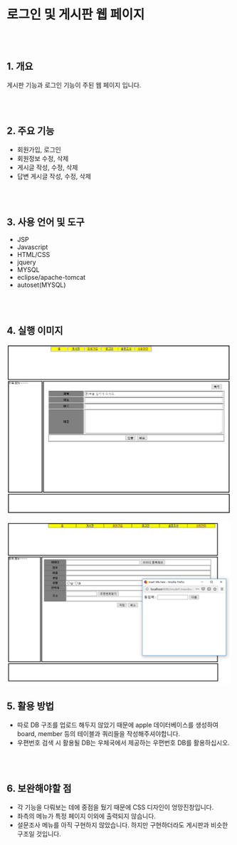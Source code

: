 # 로그인 및 게시판 웹 페이지

<br/>
<br/>

## 1. 개요

게시판 기능과 로그인 기능이 주된 웹 페이지 입니다.

<br/>
<br/>

## 2. 주요 기능

- 회원가입, 로그인
- 회원정보 수정, 삭제
- 게시글 작성, 수정, 삭제
- 답변 게시글 작성, 수정, 삭제



<br/>
<br/>

## 3. 사용 언어 및 도구

- JSP
- Javascript
- HTML/CSS
- jquery
- MYSQL
- eclipse/apache-tomcat
- autoset(MYSQL)

<br/>
<br/>



## 4. 실행 이미지


![](./IMAGES/1.png)

![](./IMAGES/2.png)





## 5. 활용 방법

- 따로 DB 구조를 업로드 해두지 않았기 때문에 apple 데이터베이스를 생성하여 board, member 등의 테이블과 쿼리들을 작성해주셔야합니다.
- 우편번호 검색 시 활용될 DB는 우체국에서 제공하는 우편번호 DB를 활용하십시오.

<br/>
<br/>

## 6. 보완해야할 점

- 각 기능을 다뤄보는 데에 중점을 뒀기 때문에 CSS 디자인이 엉망진창입니다.
- 좌측의 메뉴가 특정 페이지 이외에 출력되지 않습니다.
- 설문조사 메뉴를 아직 구현하지 않았습니다. 하지만 구현하더라도 게시판과 비슷한 구조일 것입니다.
